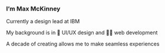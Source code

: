 ### I’m Max McKinney 

Currently a design lead at IBM

My background is in 🎨 UI/UX design and 👨‍💻 web development

A decade of creating allows me to make seamless experiences
